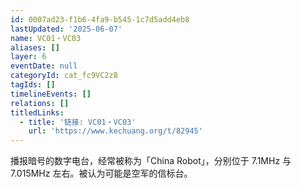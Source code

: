 ```yaml
---
id: 0007ad23-f1b6-4fa9-b545-1c7d5add4eb8
lastUpdated: '2025-06-07'
name: VC01・VC03
aliases: []
layer: 6
eventDate: null
categoryId: cat_fc9VC2z8
tagIds: []
timelineEvents: []
relations: []
titledLinks:
  - title: '链接: VC01・VC03'
    url: 'https://www.kechuang.org/t/82945'
---
```

播报暗号的数字电台，经常被称为「China Robot」，分别位于 7.1MHz 与 7.015MHz 左右。被认为可能是空军的信标台。
